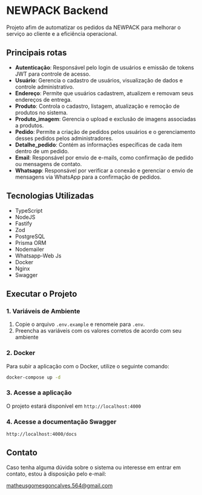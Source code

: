 # NEWPACK Backend

Projeto afim de automatizar os pedidos da NEWPACK para melhorar o serviço ao cliente e a eficiência operacional.

## Principais rotas

- **Autenticação**: Responsável pelo login de usuários e emissão de tokens JWT para controle de acesso.
- **Usuário**: Gerencia o cadastro de usuários, visualização de dados e controle administrativo.
- **Endereço**: Permite que usuários cadastrem, atualizem e removam seus endereços de entrega.
- **Produto**: Controla o cadastro, listagem, atualização e remoção de produtos no sistema.
- **Produto_imagem**: Gerencia o upload e exclusão de imagens associadas a produtos.
- **Pedido**: Permite a criação de pedidos pelos usuários e o gerenciamento desses pedidos pelos administradores.
- **Detalhe_pedido**: Contém as informações específicas de cada item dentro de um pedido.
- **Email**: Responsável por envio de e-mails, como confirmação de pedido ou mensagens de contato.
- **Whatsapp**: Responsável por verificar a conexão e gerenciar o envio de mensagens via WhatsApp para a confirmação de pedidos.

## Tecnologias Utilizadas

- TypeScript
- NodeJS
- Fastify
- Zod
- PostgreSQL
- Prisma ORM
- Nodemailer
- Whatsapp-Web Js
- Docker
- Nginx
- Swagger

## Executar o Projeto

### 1. Variáveis de Ambiente

1. Copie o arquivo `.env.example` e renomeie para `.env`.
2. Preencha as variáveis com os valores corretos de acordo com seu ambiente

### 2. Docker

Para subir a aplicação com o Docker, utilize o seguinte comando:

```bash
docker-compose up -d
```

### 3. Acesse a aplicação
 O projeto estará disponível em `http://localhost:4000`

### 4. Acesse a documentação Swagger
 `http://localhost:4000/docs`


## Contato

Caso tenha alguma dúvida sobre o sistema ou interesse em entrar em contato, estou à disposição pelo e-mail:

matheusgomesgoncalves.564@gmail.com
